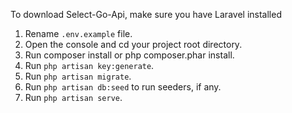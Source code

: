 To download Select-Go-Api, make sure you have Laravel installed
1. Rename `.env.example` file. <br/>
2. Open the console and cd your project root directory. <br/>
3. Run composer install or php composer.phar install. <br/>
4. Run `php artisan key:generate`.<br/>
5. Run `php artisan migrate`.<br/>
6. Run `php artisan db:seed` to run seeders, if any.<br/>
7. Run `php artisan serve`.<br/>
